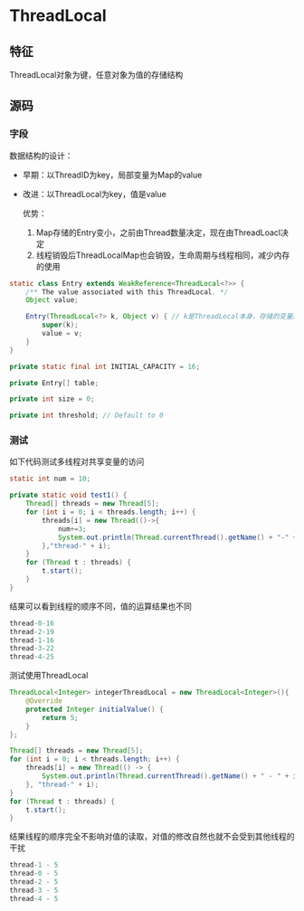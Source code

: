 # ThreadLocal

## 特征

ThreadLocal对象为键，任意对象为值的存储结构

## 源码

### 字段

数据结构的设计：

- 早期：以ThreadID为key，局部变量为Map的value

- 改进：以ThreadLocal为key，值是value

    优势：

    1. Map存储的Entry变小，之前由Thread数量决定，现在由ThreadLoacl决定
    2. 线程销毁后ThreadLocalMap也会销毁，生命周期与线程相同，减少内存的使用

```java
static class Entry extends WeakReference<ThreadLocal<?>> {
    /** The value associated with this ThreadLocal. */
    Object value;

    Entry(ThreadLocal<?> k, Object v) { // k是ThreadLocal本身，存储的变量是Map的Value
        super(k);
        value = v;
    }
}

private static final int INITIAL_CAPACITY = 16;

private Entry[] table;

private int size = 0;

private int threshold; // Default to 0
```

### 测试

如下代码测试多线程对共享变量的访问

```java
static int num = 10;

private static void test1() {
    Thread[] threads = new Thread[5];
    for (int i = 0; i < threads.length; i++) {
        threads[i] = new Thread(()->{
            num+=3;
            System.out.println(Thread.currentThread().getName() + "-" + num);
        },"thread-" + i);
    }
    for (Thread t : threads) {
        t.start();
    }
}
```

结果可以看到线程的顺序不同，值的运算结果也不同

```java
thread-0-16
thread-2-19
thread-1-16
thread-3-22
thread-4-25
```

测试使用ThreadLocal

```java
ThreadLocal<Integer> integerThreadLocal = new ThreadLocal<Integer>(){
    @Override
    protected Integer initialValue() {
        return 5;
    }
};

Thread[] threads = new Thread[5];
for (int i = 0; i < threads.length; i++) {
    threads[i] = new Thread(() -> {
        System.out.println(Thread.currentThread().getName() + " - " + integerThreadLocal.get().intValue());
    }, "thread-" + i);
}
for (Thread t : threads) {
    t.start();
}
```

结果线程的顺序完全不影响对值的读取，对值的修改自然也就不会受到其他线程的干扰

```java
thread-1 - 5
thread-0 - 5
thread-2 - 5
thread-3 - 5
thread-4 - 5
```

